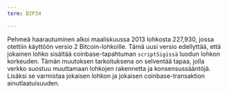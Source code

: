 ```yaml
---
term: BIP34

---
```

Pehmeä haarautuminen alkoi maaliskuussa 2013 lohkosta 227,930, jossa otettiin käyttöön versio 2 Bitcoin-lohkoille. Tämä uusi versio edellyttää, että jokainen lohko sisältää coinbase-tapahtuman `scriptSigissä` luodun lohkon korkeuden. Tämän muutoksen tarkoituksena on selventää tapaa, jolla verkko suostuu muuttamaan lohkojen rakennetta ja konsensussääntöjä. Lisäksi se varmistaa jokaisen lohkon ja jokaisen coinbase-transaktion ainutlaatuisuuden.